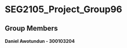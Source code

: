# SEG2105_Project_Group96

## Group Members
#### Daniel Awotundun - 300103204
####
####
####
####
####

